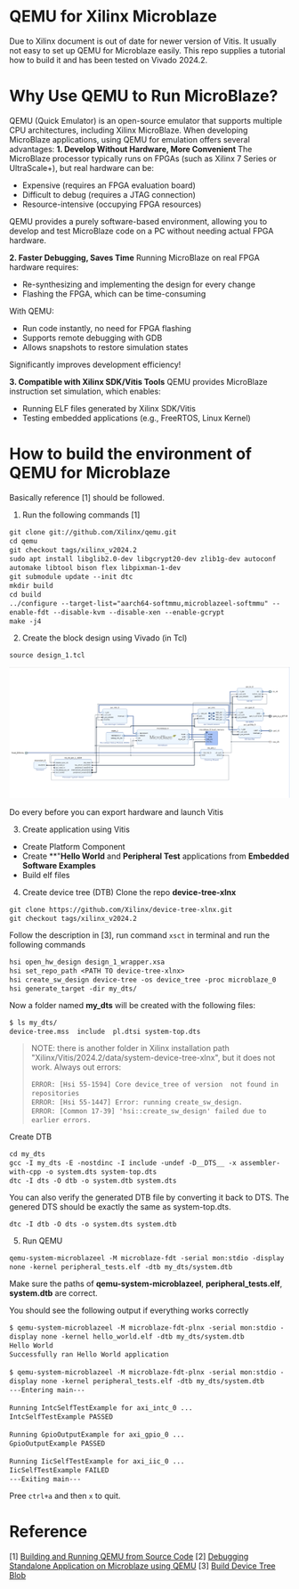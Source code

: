 # QEMU for Xilinx Microblaze

Due to Xilinx document is out of date for newer version of Vitis. It usually not easy to set up QEMU for Microblaze easily. This repo supplies a tutorial how to build it and has been tested on Vivado 2024.2.

# Why Use QEMU to Run MicroBlaze?
QEMU (Quick Emulator) is an open-source emulator that supports multiple CPU architectures, including Xilinx MicroBlaze. When developing MicroBlaze applications, using QEMU for emulation offers several advantages:
**1. Develop Without Hardware, More Convenient**
The MicroBlaze processor typically runs on FPGAs (such as Xilinx 7 Series or UltraScale+), but real hardware can be:
- Expensive (requires an FPGA evaluation board)
- Difficult to debug (requires a JTAG connection)
- Resource-intensive (occupying FPGA resources)

QEMU provides a purely software-based environment, allowing you to develop and test MicroBlaze code on a PC without needing actual FPGA hardware.

**2. Faster Debugging, Saves Time**
Running MicroBlaze on real FPGA hardware requires:

- Re-synthesizing and implementing the design for every change
- Flashing the FPGA, which can be time-consuming

With QEMU:

- Run code instantly, no need for FPGA flashing
- Supports remote debugging with GDB
- Allows snapshots to restore simulation states

Significantly improves development efficiency!

**3. Compatible with Xilinx SDK/Vitis Tools**
QEMU provides MicroBlaze instruction set simulation, which enables:

- Running ELF files generated by Xilinx SDK/Vitis
- Testing embedded applications (e.g., FreeRTOS, Linux Kernel)

# How to build the environment of QEMU for Microblaze
Basically reference [1] should be followed.

1. Run the following commands [1]
```shell
git clone git://github.com/Xilinx/qemu.git
cd qemu
git checkout tags/xilinx_v2024.2
sudo apt install libglib2.0-dev libgcrypt20-dev zlib1g-dev autoconf automake libtool bison flex libpixman-1-dev
git submodule update --init dtc
mkdir build
cd build
../configure --target-list="aarch64-softmmu,microblazeel-softmmu" --enable-fdt --disable-kvm --disable-xen --enable-gcrypt
make -j4
```

2. Create the block design using Vivado (in Tcl)
```shell
source design_1.tcl
```
![](img/block_design.png)

Do every before you can export hardware and launch Vitis

3. Create application using Vitis
- Create Platform Component
- Create **"**Hello World** and **Peripheral Test** applications from **Embedded Software Examples**
- Build elf files
  
4. Create device tree (DTB)
Clone the repo **device-tree-xlnx**
```shell
git clone https://github.com/Xilinx/device-tree-xlnx.git
git checkout tags/xilinx_v2024.2
```
Follow the description in [3], run command `xsct` in terminal and run the following commands
```shell
hsi open_hw_design design_1_wrapper.xsa
hsi set_repo_path <PATH TO device-tree-xlnx>
hsi create_sw_design device-tree -os device_tree -proc microblaze_0
hsi generate_target -dir my_dts/
```

Now a folder named **my_dts** will be created with the following files:
```shell
$ ls my_dts/
device-tree.mss  include  pl.dtsi system-top.dts
```

> NOTE: there is another folder in Xilinx installation path "Xilinx/Vitis/2024.2/data/system-device-tree-xlnx", but it does not work. Always out errors:
> ```shell
> ERROR: [Hsi 55-1594] Core device_tree of version  not found in repositories
> ERROR: [Hsi 55-1447] Error: running create_sw_design.
> ERROR: [Common 17-39] 'hsi::create_sw_design' failed due to earlier errors.
> ```

Create DTB
```shell
cd my_dts
gcc -I my_dts -E -nostdinc -I include -undef -D__DTS__ -x assembler-with-cpp -o system.dts system-top.dts
dtc -I dts -O dtb -o system.dtb system.dts
```

You can also verify the generated DTB file by converting it back to DTS. The genered DTS should be exactly the same as system-top.dts.

```shell
dtc -I dtb -O dts -o system.dts system.dtb
```

5. Run QEMU
```shell
qemu-system-microblazeel -M microblaze-fdt -serial mon:stdio -display none -kernel peripheral_tests.elf -dtb my_dts/system.dtb
```
Make sure the paths of **qemu-system-microblazeel**, **peripheral_tests.elf**, **system.dtb** are correct.

You should see the following output if everything works correctly
```shell
$ qemu-system-microblazeel -M microblaze-fdt-plnx -serial mon:stdio -display none -kernel hello_world.elf -dtb my_dts/system.dtb
Hello World
Successfully ran Hello World application

$ qemu-system-microblazeel -M microblaze-fdt-plnx -serial mon:stdio -display none -kernel peripheral_tests.elf -dtb my_dts/system.dtb
---Entering main---

Running IntcSelfTestExample for axi_intc_0 ... 
IntcSelfTestExample PASSED 

Running GpioOutputExample for axi_gpio_0 ... 
GpioOutputExample PASSED 

Running IicSelfTestExample for axi_iic_0 ... 
IicSelfTestExample FAILED 
---Exiting main---
```

Pree `ctrl+a` and then `x` to quit.




# Reference
[1] [Building and Running QEMU from Source Code](https://xilinx-wiki.atlassian.net/wiki/spaces/A/pages/822312999/Building+and+Running+QEMU+from+Source+Code)
[2] [Debugging Standalone Application on Microblaze using QEMU](https://xilinx-wiki.atlassian.net/wiki/x/9YIfAQ)
[3] [Build Device Tree Blob](https://xilinx-wiki.atlassian.net/wiki/spaces/A/pages/18842279/Build+Device+Tree+Blob)